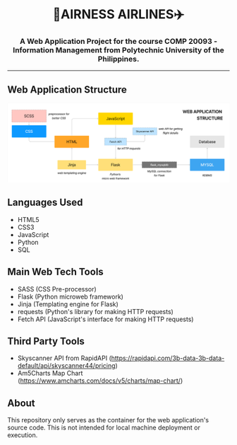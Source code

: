 <h1 align='center'><b>👑AIRNESS AIRLINES✈️</b></h1>
<h3 align='center'>A Web Application Project for the course <b>COMP 20093 - Information Management</b> from Polytechnic University of the Philippines.</h3>

---

## Web Application Structure
![Web Application Structure](/assets/img/structure.png "Web Application Structure")
  
## Languages Used
- HTML5
- CSS3
- JavaScript
- Python
- SQL

## Main Web Tech Tools
- SASS (CSS Pre-processor)
- Flask (Python microweb framework)
- Jinja (Templating engine for Flask)
- requests (Python's library for making HTTP requests)
- Fetch API (JavaScript's interface for making HTTP requests)

## Third Party Tools
- Skyscanner API from RapidAPI (https://rapidapi.com/3b-data-3b-data-default/api/skyscanner44/pricing)
- Am5Charts Map Chart (https://www.amcharts.com/docs/v5/charts/map-chart/)

## About
This repository only serves as the container for the web application's source code. This is not intended
for local machine deployment or execution.


